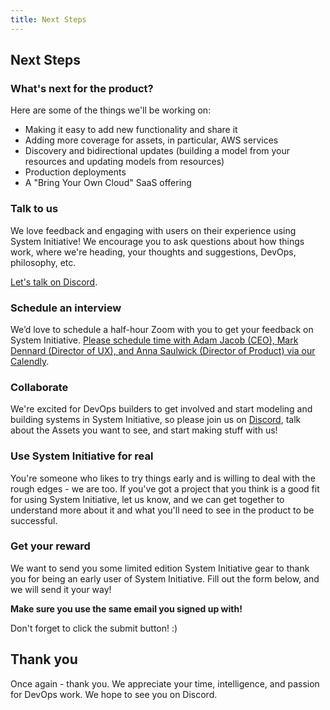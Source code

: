 ```yaml
---
title: Next Steps
---
```


## Next Steps

### What's next for the product?

Here are some of the things we'll be working on:

* Making it easy to add new functionality and share it
* Adding more coverage for assets, in particular, AWS services
* Discovery and bidirectional updates (building a model from your resources and updating models from resources)
* Production deployments
* A "Bring Your Own Cloud" SaaS offering

### Talk to us

We love feedback and engaging with users on their experience using System Initiative! We encourage you to ask questions about how things work, where we're heading, your thoughts and suggestions, DevOps, philosophy, etc.

[Let's talk on Discord](https://discord.com/invite/system-init).

### Schedule an interview

We’d love to schedule a half-hour Zoom with you to get your feedback on System Initiative. [Please schedule time with Adam Jacob (CEO), Mark Dennard (Director of UX), and Anna Saulwick (Director of Product) via our Calendly](https://calendly.com/d/2gm-dhd-xvq/system-initiative-feedback-session).

### Collaborate

We're excited for DevOps builders to get involved and start modeling and building systems in System Initiative, so please join us on [Discord](https://discord.com/invite/system-init), talk about the Assets you want to see, and start making stuff with us! 

### Use System Initiative for real

You're someone who likes to try things early and is willing to deal with the rough edges - we are too. If you've got a project that you think is a good fit for using System Initiative, let us know, and we can get together to understand more about it and what you'll need to see in the product to be successful. 

### Get your reward

We want to send you some limited edition System Initiative gear to thank you for being an early user of System Initiative. Fill out the form below, and we will send it your way!

**Make sure you use the same email you signed up with!**

<tutorial-survey survey-id="1FAIpQLSc2NL5DNv2LafinQgezynD2TS63qaDhNOlwlTMQMVkfN9bR0w" :height="1200" loading-text="Loading sweet swag form..." />

Don't forget to click the submit button! :)

## Thank you

Once again - thank you. We appreciate your time, intelligence, and passion for DevOps work. We hope to see you on Discord.
